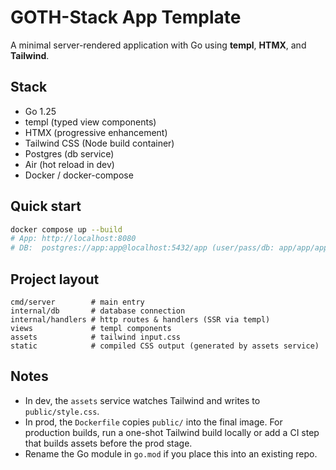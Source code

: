 # GOTH-Stack App Template 

A minimal server-rendered application with Go using **templ**, **HTMX**, and **Tailwind**.

## Stack
- Go 1.25
- templ (typed view components)
- HTMX (progressive enhancement)
- Tailwind CSS (Node build container)
- Postgres (db service)
- Air (hot reload in dev)
- Docker / docker-compose

## Quick start
```bash
docker compose up --build
# App: http://localhost:8080
# DB:  postgres://app:app@localhost:5432/app (user/pass/db: app/app/app)
```

## Project layout
```
cmd/server        # main entry
internal/db       # database connection
internal/handlers # http routes & handlers (SSR via templ)
views             # templ components
assets            # tailwind input.css
static            # compiled CSS output (generated by assets service)
```

## Notes
- In dev, the `assets` service watches Tailwind and writes to `public/style.css`.
- In prod, the `Dockerfile` copies `public/` into the final image. For production builds,
  run a one-shot Tailwind build locally or add a CI step that builds assets before the prod stage.
- Rename the Go module in `go.mod` if you place this into an existing repo.
